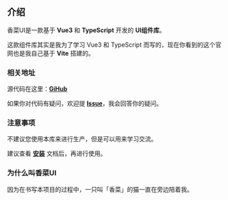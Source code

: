 ## 介绍

香菜UI是一款基于 **Vue3** 和 **TypeScript** 开发的 **UI组件库**。

这款组件库其实是我为了学习 Vue3 和 TypeScript 而写的，现在你看到的这个官网也是我自己基于 **Vite** 搭建的。

### 相关地址

源代码在这里：[**GiHub**](https://github.com/EvaLLLLL/corianderUI)

如果你对代码有疑问，欢迎提 [**Issue**](https://github.com/EvaLLLLL/gulu-ui/issues)，我会回答你的疑问。

### 注意事项

不建议您使用本库来进行生产，但是可以用来学习交流。

建议查看 [**安装**](#/doc/install) 文档后，再进行使用。


### 为什么叫香菜UI

因为在书写本项目的过程中，一只叫「香菜」的猫一直在旁边陪着我。
